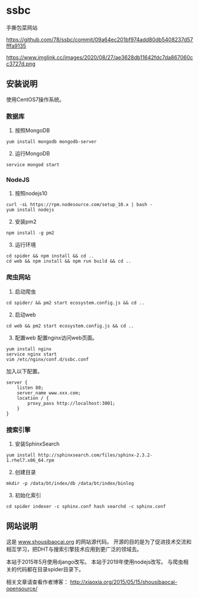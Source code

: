 # ssbc
手撕包菜网站

https://github.com/78/ssbc/commit/09a64ec201bf974add80db5408237d57fffa9135

https://www.imglink.cc/images/2020/08/27/ae3628db11642fdc7da867060cc3727d.png

## 安装说明

使用CentOS7操作系统。

### 数据库 ###
1. 按照MongoDB

```
yum install mongodb mongodb-server
```

2. 运行MongoDB

```
service mongod start
```

### NodeJS ###
1. 按照nodejs10

```
curl -sL https://rpm.nodesource.com/setup_10.x | bash -
yum install nodejs
```

2. 安装pm2

```
npm install -g pm2
```

3. 运行环境

```
cd spider && npm install && cd ..
cd web && npm install && npm run build && cd ..
```

### 爬虫网站 ###
1. 启动爬虫

```
cd spider/ && pm2 start ecosystem.config.js && cd ..
```

2. 启动web

```
cd web && pm2 start ecosystem.config.js && cd ..
```

3. 配置web
配置nginx访问web页面。

```
yum install nginx
service nginx start
vim /etc/nginx/conf.d/ssbc.conf
```

加入以下配置。

```
server {
    listen 80;
    server_name www.xxx.com;
    location / {
        proxy_pass http://localhost:3001;
    }
}
```


### 搜索引擎 ###
1. 安装SphinxSearch

```
yum install http://sphinxsearch.com/files/sphinx-2.3.2-1.rhel7.x86_64.rpm
```

2. 创建目录

```
mkdir -p /data/bt/index/db /data/bt/index/binlog
```

3. 初始化索引

``
cd spider
indexer -c sphinx.conf hash
searchd -c sphinx.conf
``


## 网站说明
这是 www.shousibaocai.org 的网站源代码。
开源的目的是为了促进技术交流和相互学习，把DHT与搜索引擎技术应用到更广泛的领域去。

本站于2015年5月使用django改写。
本站于2019年使用nodejs改写。
与爬虫相关的代码都在目录spider目录下。

相关文章请查看作者博客：
http://xiaoxia.org/2015/05/15/shousibaocai-opensource/
